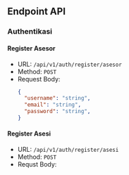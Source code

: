 ## Endpoint API

### Authentikasi 

#### Register Asesor
* URL: `/api/v1/auth/register/asesor`
* Method: `POST`
* Request Body:
  ```json
  {
    "username": "string",
    "email": "string",
    "password": "string",
  }
  ```

 #### Register Asesi
 * URL: `/api/v1/auth/register/asesi`
 * Method: `POST`
 * Requst Body:
 ```json

 ```

  
